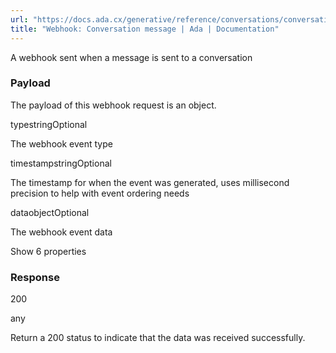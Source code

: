 ```yaml
---
url: "https://docs.ada.cx/generative/reference/conversations/conversation-message-webhook"
title: "Webhook: Conversation message | Ada | Documentation"
---
```


A webhook sent when a message is sent to a conversation

### Payload

The payload of this webhook request is an object.

typestringOptional

The webhook event type

timestampstringOptional

The timestamp for when the event was generated, uses millisecond precision to help with event ordering needs

dataobjectOptional

The webhook event data

Show 6 properties

### Response

200

any

Return a 200 status to indicate that the data was received successfully.